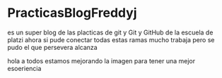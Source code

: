 # PracticasBlogFreddyj
es un super blog de las placticas de git y Git y GitHub de la escuela de platzi
ahora si pude conectar todas estas ramas 
mucho trabaja pero se pudo 
el que persevera alcanza 

hola a todos estamos mejorando la imagen para tener una mejor esoeriencia 
